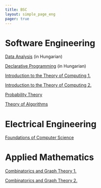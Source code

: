 ```yaml
---
title: BSC
layout: simple_page_eng 
pager: true
---
```


Software Engineering
=========================

[Data Analysis](https://portal.vik.bme.hu/kepzes/targyak/VISZAC00/en/) (in Hungarian)

[Declarative Programming](http://dp.iit.bme.hu/) (in Hungarian)

[Introduction to the Theory of Computing 1.](http://cs.bme.hu/itc1)

[Introduction to the Theory of Computing 2.](http://cs.bme.hu/itc2)

[Probability Theory](https://portal.vik.bme.hu/kepzes/targyak/VISZAB00/en/)

[Theory of Algorithms](http://cs.bme.hu/thalg/)


Electrical Engineering
======================

[Foundations of Computer Science](http://cs.bme.hu/fcs/)


Applied Mathematics
===================

[Combinatorics and Graph Theory 1.](https://portal.vik.bme.hu/kepzes/targyak/VISZA025/en/) 

[Combinatorics and Graph Theory 2.](https://portal.vik.bme.hu/kepzes/targyak/VISZA026/en/) 


